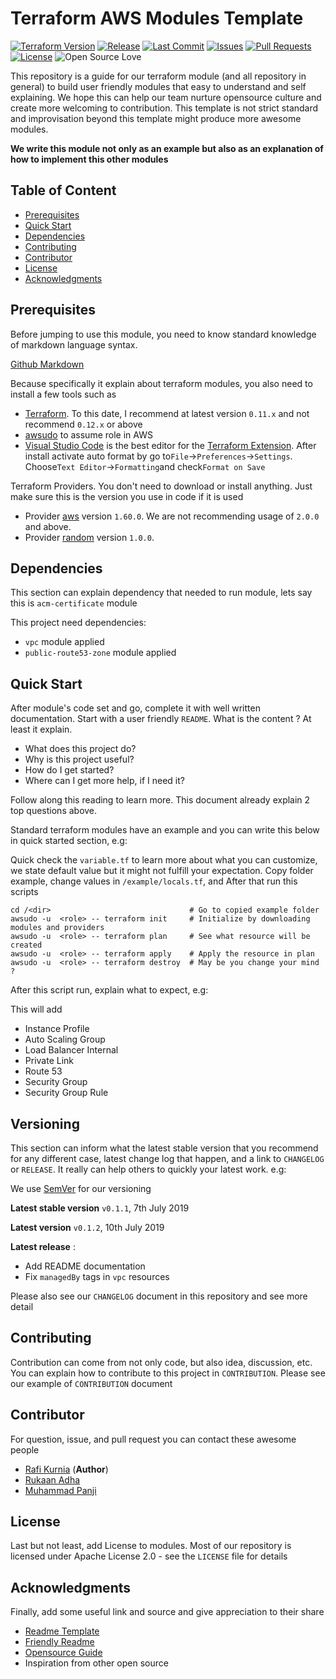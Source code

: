 # Terraform AWS Modules Template

[![Terraform Version](https://img.shields.io/badge/Terraform%20Version-0.11.13-blue.svg)](https://releases.hashicorp.com/terraform/)
[![Release](https://img.shields.io/github/release/traveloka/terraform-aws-modules-template.svg)](https://github.com/traveloka/terraform-aws-modules-template/releases)
[![Last Commit](https://img.shields.io/github/last-commit/traveloka/terraform-aws-modules-template.svg)](https://github.com/traveloka/terraform-aws-modules-template/commits/master)
[![Issues](https://img.shields.io/github/issues/traveloka/terraform-aws-modules-template.svg)](https://github.com/traveloka/terraform-aws-modules-template/issues)
[![Pull Requests](https://img.shields.io/github/issues-pr/traveloka/terraform-aws-modules-template.svg)](https://github.com/traveloka/terraform-aws-modules-template/pulls)
[![License](https://img.shields.io/github/license/traveloka/terraform-aws-modules-template.svg)](https://github.com/traveloka/terraform-aws-modules-template/blob/master/LICENSE)
![Open Source Love](https://badges.frapsoft.com/os/v1/open-source.png?v=103)

This repository is a guide for our terraform module (and all repository in general) to build user friendly modules that easy to understand and self explaining. We hope this can help our team nurture opensource culture and create more welcoming to contribution. This template is not strict standard and improvisation beyond this template might produce more awesome modules.

**We write this module not only as an example but also as an explanation of how to implement this other modules**

## Table of Content

- [Prerequisites](#Prerequisites)
- [Quick Start](#Quick-Start)
- [Dependencies](#Dependencies)
- [Contributing](#Contributing)
- [Contributor](#Contributor)
- [License](#License)
- [Acknowledgments](#Acknowledgments)

## Prerequisites

Before jumping to use this module, you need to know standard knowledge of markdown language syntax.

[Github Markdown](https://github.com/adam-p/markdown-here/wiki/Markdown-Cheatsheet)

Because specifically it explain about terraform modules, you also need to install a few tools such as

- [Terraform](https://releases.hashicorp.com/terraform/). To this date, I recommend at latest version `0.11.x` and not recommend `0.12.x` or above
- [awsudo](https://github.com/makethunder/awsudo) to assume role in AWS
- [Visual Studio Code](https://code.visualstudio.com/download) is the best editor for the [Terraform Extension](https://marketplace.visualstudio.com/items?itemName=mauve.terraform). After install activate auto format by go to`File`→`Preferences`→`Settings`. Choose`Text Editor`→`Formatting`and check`Format on Save`

Terraform Providers. You don't need to download or install anything. Just make sure this is the version you use in code if it is used

- Provider [aws](https://www.terraform.io/docs/providers/aws/index.html) version `1.60.0`. We are not recommending usage of `2.0.0` and above.
- Provider [random](https://www.terraform.io/docs/providers/random/index.html) version `1.0.0`.

## Dependencies

This section can explain dependency that needed to run module, lets say this is `acm-certificate` module

This project need dependencies:

- `vpc` module applied
- `public-route53-zone` module applied

## Quick Start

After module's code set and go, complete it with well written documentation. Start with a user friendly `README`. What is the content ? At least it explain.

- What does this project do?
- Why is this project useful?
- How do I get started?
- Where can I get more help, if I need it?

Follow along this reading to learn more. This document already explain 2 top questions above.

Standard terraform modules have an example and you can write this below in quick started section, e.g:

Quick check the `variable.tf` to learn more about what you can customize, we state default value but it might not fulfill your expectation. Copy folder example, change values in `/example/locals.tf`, and After that run this scripts

```
cd /<dir>                               # Go to copied example folder
awsudo -u  <role> -- terraform init     # Initialize by downloading modules and providers
awsudo -u  <role> -- terraform plan     # See what resource will be created
awsudo -u  <role> -- terraform apply    # Apply the resource in plan
awsudo -u  <role> -- terraform destroy  # May be you change your mind ?
```

After this script run, explain what to expect, e.g:

This will add

- Instance Profile
- Auto Scaling Group
- Load Balancer Internal
- Private Link
- Route 53
- Security Group
- Security Group Rule

## Versioning

This section can inform what the latest stable version that you recommend for any different case, latest change log that happen, and a link to `CHANGELOG` or `RELEASE`. It really can help others to quickly your latest work. e.g:

We use [SemVer](https://semver.org/) for our versioning

**Latest stable version** `v0.1.1`, 7th July 2019

**Latest version** `v0.1.2`, 10th July 2019

**Latest release** :

- Add README documentation
- Fix `managedBy` tags in `vpc` resources

Please also see our `CHANGELOG` document in this repository and see more detail

## Contributing

Contribution can come from not only code, but also idea, discussion, etc. You can explain how to contribute to this project in `CONTRIBUTION`. Please see our example of `CONTRIBUTION` document

## Contributor

For question, issue, and pull request you can contact these awesome people

- [Rafi Kurnia](https://github.com/rafikurnia) (**Author**)
- [Rukaan Adha](https://github.com/Rukaan)
- [Muhammad Panji](https://github.com/sumodirjo)

## License

Last but not least, add License to modules. Most of our repository is licensed under Apache License 2.0 - see the `LICENSE` file for details

## Acknowledgments

Finally, add some useful link and source and give appreciation to their share

- [Readme Template](https://gist.github.com/PurpleBooth/109311bb0361f32d87a2)
- [Friendly Readme](https://rowanmanning.com/posts/writing-a-friendly-readme/)
- [Opensource Guide](https://opensource.guide/starting-a-project/)
- Inspiration from other open source
